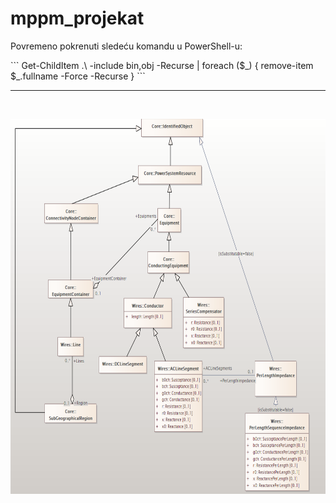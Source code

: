# mppm_projekat

<p>Povremeno pokrenuti sledeću komandu u PowerShell-u:</p>
```
Get-ChildItem .\ -include bin,obj -Recurse | foreach ($_) { remove-item $_.fullname -Force -Recurse }
```

<br/>
<hr/>
<br/>

<p align="center">
  <img height="600px" src="projekat46.png"/>
</p>
